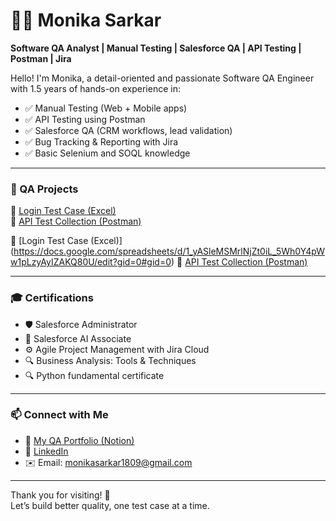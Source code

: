 # 👩‍💻 Monika Sarkar

**Software QA Analyst | Manual Testing | Salesforce QA | API Testing | Postman | Jira**

Hello! I'm Monika, a detail-oriented and passionate Software QA Engineer with 1.5 years of hands-on experience in:

- ✅ Manual Testing (Web + Mobile apps)
- ✅ API Testing using Postman
- ✅ Salesforce QA (CRM workflows, lead validation)
- ✅ Bug Tracking & Reporting with Jira
- ✅ Basic Selenium and SOQL knowledge

---

### 🧪 QA Projects
📌 [Login Test Case (Excel)](https://docs.google.com/spreadsheets/d/1R10ysCS7JSAs83iAobD1TGo_vtO1xzg1T3PL-MYrt-Y/edit?gid=0#gid=0)  
📌 [API Test Collection (Postman)](https://drive.google.com/file/d/1GDdIAUAJ5ZYm7q4i86PZZ1_eMJOFGTq8/view?usp=sharing)

📌 [Login Test Case (Excel)] (https://docs.google.com/spreadsheets/d/1_yASleMSMrlNjZt0iL_5Wh0Y4pWw1pLzyAyIZAKQ80U/edit?gid=0#gid=0)
📌 [API Test Collection (Postman)](https://drive.google.com/file/d/1Yli-4UmSyV2TDdkNfwbjHvZ0wun8au9t/view?usp=sharing)

---

### 🎓 Certifications

- 🛡 Salesforce Administrator  
- 🧠 Salesforce AI Associate  
- ⚙️ Agile Project Management with Jira Cloud  
- 🔍 Business Analysis: Tools & Techniques
- 🔍  Python fundamental certificate

---

### 📫 Connect with Me

- 📄 [My QA Portfolio (Notion)](link-coming-soon)  
- 💼 [LinkedIn](https://www.linkedin.com/in/monikasarkar1809)  
- ✉️ Email: monikasarkar1809@gmail.com

---

Thank you for visiting! 🙏  
Let’s build better quality, one test case at a time.
